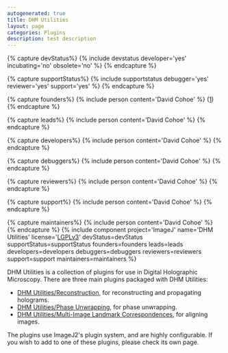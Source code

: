 ```yaml
---
autogenerated: true
title: DHM Utilities
layout: page
categories: Plugins
description: test description
---
```



{% capture devStatus%}
{% include devstatus developer='yes' incubating='no' obsolete='no' %}
{% endcapture %}

{% capture supportStatus%}
{% include supportstatus debugger='yes' reviewer='yes' support='yes' %}
{% endcapture %}

{% capture founders%}
{% include person content='David Cohoe' %} ([1](mailto:dcohoe@pdx.edu))
{% endcapture %}

{% capture leads%}
{% include person content='David Cohoe' %}
{% endcapture %}

{% capture developers%}
{% include person content='David Cohoe' %}
{% endcapture %}

{% capture debuggers%}
{% include person content='David Cohoe' %}
{% endcapture %}

{% capture reviewers%}
{% include person content='David Cohoe' %}
{% endcapture %}

{% capture support%}
{% include person content='David Cohoe' %}
{% endcapture %}

{% capture maintainers%}
{% include person content='David Cohoe' %}
{% endcapture %}
{% include component project='ImageJ' name='DHM Utilities' license='[LGPLv3](/licensing/lgpl)' devStatus=devStatus supportStatus=supportStatus founders=founders leads=leads developers=developers debuggers=debuggers reviewers=reviewers support=support maintainers=maintainers %}

DHM Utilities is a collection of plugins for use in Digital Holographic Microscopy. There are three main plugins packaged with DHM Utilities:

-   [DHM Utilities/Reconstruction](/plugins/dhm-utilities-reconstruction), for reconstructing and propagating holograms.
-   [DHM Utilities/Phase Unwrapping](/plugins/dhm-utilities-phase-unwrapping), for phase unwrapping.
-   [DHM Utilities/Multi-Image Landmark Correspondences](/plugins/dhm-utilities-multi-image-landmark-correspondences), for aligning images.

The plugins use ImageJ2's plugin system, and are highly configurable. If you wish to add to one of these plugins, please check its own page.


